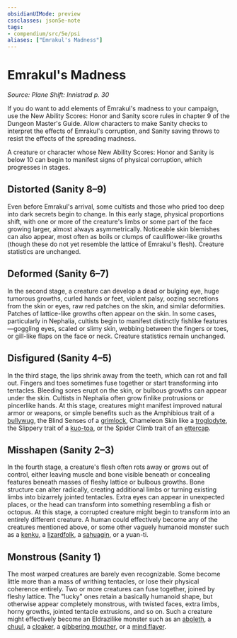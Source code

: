 ```yaml
---
obsidianUIMode: preview
cssclasses: json5e-note
tags:
- compendium/src/5e/psi
aliases: ["Emrakul's Madness"]
---
```

# Emrakul's Madness
*Source: Plane Shift: Innistrad p. 30* 

If you do want to add elements of Emrakul's madness to your campaign, use the <span title="">New Ability Scores: Honor and Sanity</span> score rules in chapter 9 of the Dungeon Master's Guide. Allow characters to make Sanity checks to interpret the effects of Emrakul's corruption, and Sanity saving throws to resist the effects of the spreading madness.

A creature or character whose <span title="">New Ability Scores: Honor and Sanity</span> is below 10 can begin to manifest signs of physical corruption, which progresses in stages.

## Distorted (Sanity 8–9)

Even before Emrakul's arrival, some cultists and those who pried too deep into dark secrets begin to change. In this early stage, physical proportions shift, with one or more of the creature's limbs or some part of the face growing larger, almost always asymmetrically. Noticeable skin blemishes can also appear, most often as boils or clumps of cauliflower-like growths (though these do not yet resemble the lattice of Emrakul's flesh). Creature statistics are unchanged.

## Deformed (Sanity 6–7)

In the second stage, a creature can develop a dead or bulging eye, huge tumorous growths, curled hands or feet, violent palsy, oozing secretions from the skin or eyes, raw red patches on the skin, and similar deformities. Patches of lattice-like growths often appear on the skin. In some cases, particularly in Nephalia, cultists begin to manifest distinctly fishlike features—goggling eyes, scaled or slimy skin, webbing between the fingers or toes, or gill-like flaps on the face or neck. Creature statistics remain unchanged.

## Disfigured (Sanity 4–5)

In the third stage, the lips shrink away from the teeth, which can rot and fall out. Fingers and toes sometimes fuse together or start transforming into tentacles. Bleeding sores erupt on the skin, or bulbous growths can appear under the skin. Cultists in Nephalia often grow finlike protrusions or pincerlike hands. At this stage, creatures might manifest improved natural armor or weapons, or simple benefits such as the Amphibious trait of a [bullywug](2-Mechanics/CLI/bestiary/humanoid/bullywug.md), the Blind Senses of a [grimlock](2-Mechanics/CLI/bestiary/humanoid/grimlock.md), Chameleon Skin like a [troglodyte](2-Mechanics/CLI/bestiary/humanoid/troglodyte.md), the Slippery trait of a [kuo-toa](2-Mechanics/CLI/bestiary/humanoid/kuo-toa.md), or the Spider Climb trait of an [ettercap](2-Mechanics/CLI/bestiary/monstrosity/ettercap.md).

## Misshapen (Sanity 2–3)

In the fourth stage, a creature's flesh often rots away or grows out of control, either leaving muscle and bone visible beneath or concealing features beneath masses of fleshy lattice or bulbous growths. Bone structure can alter radically, creating additional limbs or turning existing limbs into bizarrely jointed tentacles. Extra eyes can appear in unexpected places, or the head can transform into something resembling a fish or octopus. At this stage, a corrupted creature might begin to transform into an entirely different creature. A human could effectively become any of the creatures mentioned above, or some other vaguely humanoid monster such as a [kenku](2-Mechanics/CLI/bestiary/humanoid/kenku.md), a [lizardfolk](2-Mechanics/CLI/bestiary/humanoid/lizardfolk.md), a [sahuagin](2-Mechanics/CLI/bestiary/humanoid/sahuagin.md), or a yuan-ti.

## Monstrous (Sanity 1)

The most warped creatures are barely even recognizable. Some become little more than a mass of writhing tentacles, or lose their physical coherence entirely. Two or more creatures can fuse together, joined by fleshy lattice. The "lucky" ones retain a basically humanoid shape, but otherwise appear completely monstrous, with twisted faces, extra limbs, horny growths, jointed tentacle extrusions, and so on. Such a creature might effectively become an Eldrazilike monster such as an [aboleth](2-Mechanics/CLI/bestiary/aberration/aboleth.md), a [chuul](2-Mechanics/CLI/bestiary/aberration/chuul.md), a [cloaker](2-Mechanics/CLI/bestiary/aberration/cloaker.md), a [gibbering mouther](2-Mechanics/CLI/bestiary/aberration/gibbering-mouther.md), or a [mind flayer](2-Mechanics/CLI/bestiary/aberration/mind-flayer.md).